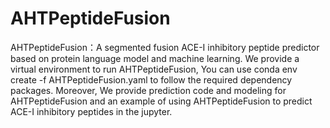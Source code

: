 # AHTPeptideFusion
AHTPeptideFusion：A segmented fusion ACE-I inhibitory peptide predictor based on protein language model and machine learning.
We provide a virtual environment to run AHTPeptideFusion,
You can use conda env create -f AHTPeptideFusion.yaml to follow the required dependency packages.
Moreover, We provide prediction code and modeling for AHTPeptideFusion and an example of using AHTPeptideFusion to predict ACE-I inhibitory peptides in the jupyter.
